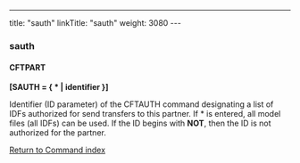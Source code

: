 ---
title: "sauth"
linkTitle: "sauth"
weight: 3080
---<span id="sauth"></span>

### sauth

#### CFTPART

****[SAUTH = { \* &#124; identifier }]****

Identifier (ID parameter) of the CFTAUTH command designating a list
of IDFs authorized for send transfers to this partner. If \* is entered,
all model files (all IDFs) can be used. If the ID begins with ****NOT****,
then the ID is not authorized for the partner.

[Return to Command index](../../)
